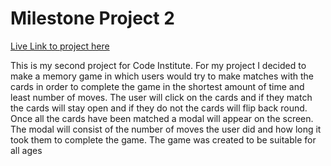 # Milestone Project 2

[Live Link to project here](https://rishisood1.github.io/Memory-Game-MS2/)

This is my second project for Code Institute. For my project I decided to make a memory game in which users would try to make matches with the cards in order to complete the game in the shortest amount of time and least number of moves. 
The user will click on the cards and if they match the cards will stay open and if they do not the cards will flip back round. 
Once all the cards have been matched a modal will appear on the screen. 
The modal will consist of the number of moves the user did and how long it took them to complete the game. 
The game was created to be suitable for all ages